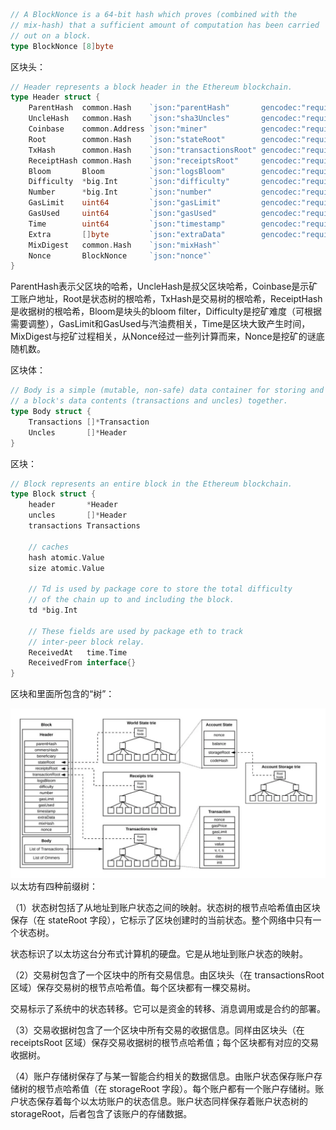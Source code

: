 ```go
// A BlockNonce is a 64-bit hash which proves (combined with the
// mix-hash) that a sufficient amount of computation has been carried
// out on a block.
type BlockNonce [8]byte
```

区块头：

```go
// Header represents a block header in the Ethereum blockchain.
type Header struct {
    ParentHash  common.Hash    `json:"parentHash"       gencodec:"required"`
    UncleHash   common.Hash    `json:"sha3Uncles"       gencodec:"required"`
    Coinbase    common.Address `json:"miner"            gencodec:"required"`
    Root        common.Hash    `json:"stateRoot"        gencodec:"required"`
    TxHash      common.Hash    `json:"transactionsRoot" gencodec:"required"`
    ReceiptHash common.Hash    `json:"receiptsRoot"     gencodec:"required"`
    Bloom       Bloom          `json:"logsBloom"        gencodec:"required"`
    Difficulty  *big.Int       `json:"difficulty"       gencodec:"required"`
    Number      *big.Int       `json:"number"           gencodec:"required"`
    GasLimit    uint64         `json:"gasLimit"         gencodec:"required"`
    GasUsed     uint64         `json:"gasUsed"          gencodec:"required"`
    Time        uint64         `json:"timestamp"        gencodec:"required"`
    Extra       []byte         `json:"extraData"        gencodec:"required"`
    MixDigest   common.Hash    `json:"mixHash"`
    Nonce       BlockNonce     `json:"nonce"`
}
```

ParentHash表示父区块的哈希，UncleHash是叔父区块哈希，Coinbase是示矿工账户地址，Root是状态树的根哈希，TxHash是交易树的根哈希，ReceiptHash是收据树的根哈希，Bloom是块头的bloom filter，Difficulty是挖矿难度（可根据需要调整），GasLimit和GasUsed与汽油费相关，Time是区块大致产生时间，MixDigest与挖矿过程相关，从Nonce经过一些列计算而来，Nonce是挖矿的谜底随机数。

区块体：

```go
// Body is a simple (mutable, non-safe) data container for storing and moving
// a block's data contents (transactions and uncles) together.
type Body struct {
    Transactions []*Transaction
    Uncles       []*Header
}
```

区块：

```go
// Block represents an entire block in the Ethereum blockchain.
type Block struct {
    header       *Header
    uncles       []*Header
    transactions Transactions

    // caches
    hash atomic.Value
    size atomic.Value

    // Td is used by package core to store the total difficulty
    // of the chain up to and including the block.
    td *big.Int

    // These fields are used by package eth to track
    // inter-peer block relay.
    ReceivedAt   time.Time
    ReceivedFrom interface{}
}
```

区块和里面所包含的“树”：

![](/assets/block-and-trie.png)以太坊有四种前缀树：

（1）状态树包括了从地址到账户状态之间的映射。状态树的根节点哈希值由区块保存（在 stateRoot 字段），它标示了区块创建时的当前状态。整个网络中只有一个状态树。

状态标识了以太坊这台分布式计算机的硬盘。它是从地址到账户状态的映射。

（2）交易树包含了一个区块中的所有交易信息。由区块头（在 transactionsRoot 区域）保存交易树的根节点哈希值。每个区块都有一棵交易树。

交易标示了系统中的状态转移。它可以是资金的转移、消息调用或是合约的部署。

（3）交易收据树包含了一个区块中所有交易的收据信息。同样由区块头（在 receiptsRoot 区域）保存交易收据树的根节点哈希值；每个区块都有对应的交易收据树。

（4）账户存储树保存了与某一智能合约相关的数据信息。由账户状态保存账户存储树的根节点哈希值（在 storageRoot 字段）。每个账户都有一个账户存储树。账户状态保存着每个以太坊账户的状态信息。账户状态同样保存着账户状态树的 storageRoot，后者包含了该账户的存储数据。




